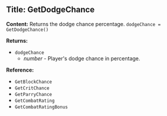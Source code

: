 ## Title: GetDodgeChance

**Content:**
Returns the dodge chance percentage.
`dodgeChance = GetDodgeChance()`

**Returns:**
- `dodgeChance`
  - *number* - Player's dodge chance in percentage.

**Reference:**
- `GetBlockChance`
- `GetCritChance`
- `GetParryChance`
- `GetCombatRating`
- `GetCombatRatingBonus`